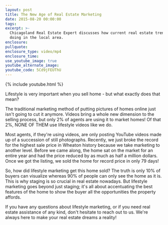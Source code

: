 ```yaml
---
layout: post
title: The New Age of Real Estate Marketing
date: 2015-08-20 00:00:00
tags:
excerpt: >-
  Chicagoland Real Estate Expert discusses how current real estate trends are
  doing in the local area.
enclosure:
pullquote:
enclosure_type: video/mp4
enclosure_time:
use_youtube_image: true
youtube_alternate_image:
youtube_code: 5Cd9jFEUThU
---
```


{% include youtube.html %}

Lifestyle is very important when you sell home - but what exactly does that mean?

The traditional marketing method of putting pictures of homes online just isn't going to cut it anymore. Videos bring a whole new dimension to the selling process, but only 2% of agents are using it to market homes! Of that 2%, NONE OF THEM use lifestyle videos like we do.

Most agents, if they're using videos, are only posting YouTube videos made up of a succession of still photographs. Recently, we just broke the record for the highest sale price in Wheaton history because we take marketing to another level. Before we came along, the home sat on the market for an entire year and had the price reduced by as much as half a million dollars. Once we got the listing, we sold the home for record price in only 79 days!

So, how did lifestyle marketing get this home sold? The truth is only 10% of buyers can visualize whereas 90% of people can only see the home as it is. This is why staging is so crucial in real estate nowadays. But lifestyle marketing goes beyond just staging; it's all about accentuating the best features of the home to show the buyer all the opportunities the property affords.

If you have any questions about lifestyle marketing, or if you need real estate assistance of any kind, don't hesitate to reach out to us. We're always here to make your real estate dreams a reality!